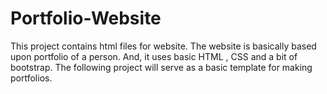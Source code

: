# Portfolio-Website
This project contains html files for website. The website is basically based upon portfolio of a person. And, it uses basic HTML , CSS and a bit of bootstrap.
The following project will serve as a basic template for making portfolios.
